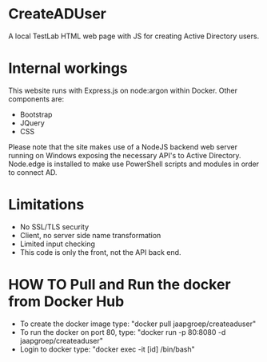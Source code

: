 # CreateADUser
A local TestLab HTML web page with JS for creating Active Directory users.

# Internal workings
This website runs with Express.js on node:argon within Docker. Other components are:
- Bootstrap
- JQuery
- CSS

Please note that the site makes use of a NodeJS backend web server running on Windows exposing the necessary API's to Active Directory.  Node.edge is installed to make use PowerShell scripts and modules in order to connect AD.

# Limitations
- No SSL/TLS security
- Client, no server side name transformation
- Limited input checking
- This code is only the front, not the API back end.

# HOW TO Pull and Run the docker from Docker Hub
- To create the docker image type: "docker pull jaapgroep/createaduser"
- To run the docker on port 80, type: "docker run -p 80:8080 -d jaapgroep/createaduser"
- Login to docker type: "docker exec -it [id] /bin/bash"
